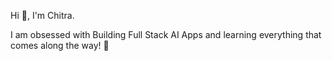 Hi 👋, I'm Chitra. 

I am obsessed with Building Full Stack AI Apps and learning everything that comes along the way!  :robot:



